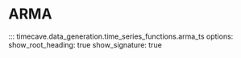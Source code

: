 # ARMA

::: timecave.data_generation.time_series_functions.arma_ts
    options:
        show_root_heading: true
        show_signature: true